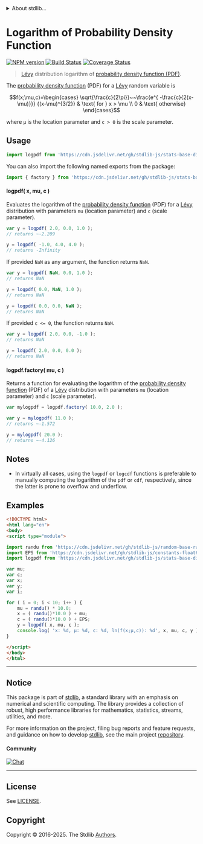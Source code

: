 <!--

@license Apache-2.0

Copyright (c) 2018 The Stdlib Authors.

Licensed under the Apache License, Version 2.0 (the "License");
you may not use this file except in compliance with the License.
You may obtain a copy of the License at

   http://www.apache.org/licenses/LICENSE-2.0

Unless required by applicable law or agreed to in writing, software
distributed under the License is distributed on an "AS IS" BASIS,
WITHOUT WARRANTIES OR CONDITIONS OF ANY KIND, either express or implied.
See the License for the specific language governing permissions and
limitations under the License.

-->


<details>
  <summary>
    About stdlib...
  </summary>
  <p>We believe in a future in which the web is a preferred environment for numerical computation. To help realize this future, we've built stdlib. stdlib is a standard library, with an emphasis on numerical and scientific computation, written in JavaScript (and C) for execution in browsers and in Node.js.</p>
  <p>The library is fully decomposable, being architected in such a way that you can swap out and mix and match APIs and functionality to cater to your exact preferences and use cases.</p>
  <p>When you use stdlib, you can be absolutely certain that you are using the most thorough, rigorous, well-written, studied, documented, tested, measured, and high-quality code out there.</p>
  <p>To join us in bringing numerical computing to the web, get started by checking us out on <a href="https://github.com/stdlib-js/stdlib">GitHub</a>, and please consider <a href="https://opencollective.com/stdlib">financially supporting stdlib</a>. We greatly appreciate your continued support!</p>
</details>

# Logarithm of Probability Density Function

[![NPM version][npm-image]][npm-url] [![Build Status][test-image]][test-url] [![Coverage Status][coverage-image]][coverage-url] <!-- [![dependencies][dependencies-image]][dependencies-url] -->

> [Lévy][levy-distribution] distribution logarithm of [probability density function (PDF)][pdf].

<section class="intro">

The [probability density function][pdf] (PDF) for a [Lévy][levy-distribution] random variable is

<!-- <equation class="equation" label="eq:levy_pdf" align="center" raw="f(x;\mu,c)=\begin{cases} \sqrt{\frac{c}{2\pi}}~~\frac{e^{ -\frac{c}{2(x-\mu)}}} {(x-\mu)^{3/2}} & \text{ for } x > \mu \\ 0 & \text{ otherwise} \end{cases}" alt="Probability density function (PDF) for a Lévy distribution."> -->

```math
f(x;\mu,c)=\begin{cases} \sqrt{\frac{c}{2\pi}}~~\frac{e^{ -\frac{c}{2(x-\mu)}}} {(x-\mu)^{3/2}} & \text{ for } x > \mu \\ 0 & \text{ otherwise} \end{cases}
```

<!-- <div class="equation" align="center" data-raw-text="f(x;\mu,c)=\begin{cases} \sqrt{\frac{c}{2\pi}}~~\frac{e^{ -\frac{c}{2(x-\mu)}}} {(x-\mu)^{3/2}} &amp; \text{ for } x &gt; \mu \\ 0 &amp; \text{ otherwise} \end{cases}" data-equation="eq:levy_pdf">
    <img src="https://cdn.jsdelivr.net/gh/stdlib-js/stdlib@51534079fef45e990850102147e8945fb023d1d0/lib/node_modules/@stdlib/stats/base/dists/levy/logpdf/docs/img/equation_levy_pdf.svg" alt="Probability density function (PDF) for a Lévy distribution.">
    <br>
</div> -->

<!-- </equation> -->

where `μ` is the location parameter and `c > 0` is the scale parameter.

</section>

<!-- /.intro -->



<section class="usage">

## Usage

```javascript
import logpdf from 'https://cdn.jsdelivr.net/gh/stdlib-js/stats-base-dists-levy-logpdf@esm/index.mjs';
```

You can also import the following named exports from the package:

```javascript
import { factory } from 'https://cdn.jsdelivr.net/gh/stdlib-js/stats-base-dists-levy-logpdf@esm/index.mjs';
```

#### logpdf( x, mu, c )

Evaluates the logarithm of the [probability density function][pdf] (PDF) for a [Lévy][levy-distribution] distribution with parameters `mu` (location parameter) and `c` (scale parameter).

```javascript
var y = logpdf( 2.0, 0.0, 1.0 );
// returns ~-2.209

y = logpdf( -1.0, 4.0, 4.0 );
// returns -Infinity
```

If provided `NaN` as any argument, the function returns `NaN`.

```javascript
var y = logpdf( NaN, 0.0, 1.0 );
// returns NaN

y = logpdf( 0.0, NaN, 1.0 );
// returns NaN

y = logpdf( 0.0, 0.0, NaN );
// returns NaN
```

If provided `c <= 0`, the function returns `NaN`.

```javascript
var y = logpdf( 2.0, 0.0, -1.0 );
// returns NaN

y = logpdf( 2.0, 0.0, 0.0 );
// returns NaN
```

#### logpdf.factory( mu, c )

Returns a function for evaluating the logarithm of the [probability density function][pdf] (PDF) of a [Lévy][levy-distribution] distribution with parameters `mu` (location parameter) and `c` (scale parameter).

```javascript
var mylogpdf = logpdf.factory( 10.0, 2.0 );

var y = mylogpdf( 11.0 );
// returns ~-1.572

y = mylogpdf( 20.0 );
// returns ~-4.126
```

</section>

<!-- /.usage -->

<section class="notes">

## Notes

-   In virtually all cases, using the `logpdf` or `logcdf` functions is preferable to manually computing the logarithm of the `pdf` or `cdf`, respectively, since the latter is prone to overflow and underflow.

</section>

<!-- /.notes -->

<section class="examples">

## Examples

<!-- eslint no-undef: "error" -->

```html
<!DOCTYPE html>
<html lang="en">
<body>
<script type="module">

import randu from 'https://cdn.jsdelivr.net/gh/stdlib-js/random-base-randu@esm/index.mjs';
import EPS from 'https://cdn.jsdelivr.net/gh/stdlib-js/constants-float64-eps@esm/index.mjs';
import logpdf from 'https://cdn.jsdelivr.net/gh/stdlib-js/stats-base-dists-levy-logpdf@esm/index.mjs';

var mu;
var c;
var x;
var y;
var i;

for ( i = 0; i < 10; i++ ) {
    mu = randu() * 10.0;
    x = ( randu()*10.0 ) + mu;
    c = ( randu()*10.0 ) + EPS;
    y = logpdf( x, mu, c );
    console.log( 'x: %d, µ: %d, c: %d, ln(f(x;µ,c)): %d', x, mu, c, y );
}

</script>
</body>
</html>
```

</section>

<!-- /.examples -->

<!-- Section for related `stdlib` packages. Do not manually edit this section, as it is automatically populated. -->

<section class="related">

</section>

<!-- /.related -->

<!-- Section for all links. Make sure to keep an empty line after the `section` element and another before the `/section` close. -->


<section class="main-repo" >

* * *

## Notice

This package is part of [stdlib][stdlib], a standard library with an emphasis on numerical and scientific computing. The library provides a collection of robust, high performance libraries for mathematics, statistics, streams, utilities, and more.

For more information on the project, filing bug reports and feature requests, and guidance on how to develop [stdlib][stdlib], see the main project [repository][stdlib].

#### Community

[![Chat][chat-image]][chat-url]

---

## License

See [LICENSE][stdlib-license].


## Copyright

Copyright &copy; 2016-2025. The Stdlib [Authors][stdlib-authors].

</section>

<!-- /.stdlib -->

<!-- Section for all links. Make sure to keep an empty line after the `section` element and another before the `/section` close. -->

<section class="links">

[npm-image]: http://img.shields.io/npm/v/@stdlib/stats-base-dists-levy-logpdf.svg
[npm-url]: https://npmjs.org/package/@stdlib/stats-base-dists-levy-logpdf

[test-image]: https://github.com/stdlib-js/stats-base-dists-levy-logpdf/actions/workflows/test.yml/badge.svg?branch=main
[test-url]: https://github.com/stdlib-js/stats-base-dists-levy-logpdf/actions/workflows/test.yml?query=branch:main

[coverage-image]: https://img.shields.io/codecov/c/github/stdlib-js/stats-base-dists-levy-logpdf/main.svg
[coverage-url]: https://codecov.io/github/stdlib-js/stats-base-dists-levy-logpdf?branch=main

<!--

[dependencies-image]: https://img.shields.io/david/stdlib-js/stats-base-dists-levy-logpdf.svg
[dependencies-url]: https://david-dm.org/stdlib-js/stats-base-dists-levy-logpdf/main

-->

[chat-image]: https://img.shields.io/gitter/room/stdlib-js/stdlib.svg
[chat-url]: https://app.gitter.im/#/room/#stdlib-js_stdlib:gitter.im

[stdlib]: https://github.com/stdlib-js/stdlib

[stdlib-authors]: https://github.com/stdlib-js/stdlib/graphs/contributors

[umd]: https://github.com/umdjs/umd
[es-module]: https://developer.mozilla.org/en-US/docs/Web/JavaScript/Guide/Modules

[deno-url]: https://github.com/stdlib-js/stats-base-dists-levy-logpdf/tree/deno
[deno-readme]: https://github.com/stdlib-js/stats-base-dists-levy-logpdf/blob/deno/README.md
[umd-url]: https://github.com/stdlib-js/stats-base-dists-levy-logpdf/tree/umd
[umd-readme]: https://github.com/stdlib-js/stats-base-dists-levy-logpdf/blob/umd/README.md
[esm-url]: https://github.com/stdlib-js/stats-base-dists-levy-logpdf/tree/esm
[esm-readme]: https://github.com/stdlib-js/stats-base-dists-levy-logpdf/blob/esm/README.md
[branches-url]: https://github.com/stdlib-js/stats-base-dists-levy-logpdf/blob/main/branches.md

[stdlib-license]: https://raw.githubusercontent.com/stdlib-js/stats-base-dists-levy-logpdf/main/LICENSE

[levy-distribution]: https://en.wikipedia.org/wiki/L%C3%A9vy_distribution

[pdf]: https://en.wikipedia.org/wiki/Probability_density_function

</section>

<!-- /.links -->

